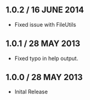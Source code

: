## 1.0.2 / 16 JUNE 2014

  * Fixed issue with FileUtils

## 1.0.1 / 28 MAY 2013

  * Fixed typo in help output.

## 1.0.0 / 28 MAY 2013

  * Inital Release